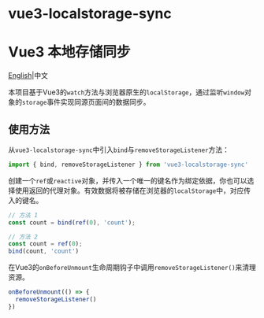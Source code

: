 # vue3-localstorage-sync
# Vue3 本地存储同步

[English](./README.md)|中文

本项目基于Vue3的`watch`方法与浏览器原生的`localStorage`，通过监听`window`对象的`storage`事件实现同源页面间的数据同步。

## 使用方法

从`vue3-localstorage-sync`中引入`bind`与`removeStorageListener`方法：

```typescript
import { bind, removeStorageListener } from 'vue3-localstorage-sync'
```

创建一个`ref`或`reactive`对象，并传入一个唯一的键名作为绑定依据，你也可以选择使用返回的代理对象。有效数据将被存储在浏览器的`localStorage`中，对应传入的键名。

```typescript
// 方法 1
const count = bind(ref(0), 'count');

// 方法 2
const count = ref(0);
bind(count, 'count')
```

在Vue3的`onBeforeUnmount`生命周期钩子中调用`removeStorageListener()`来清理资源。

```typescript
onBeforeUnmount(() => {
  removeStorageListener()
})
``` 